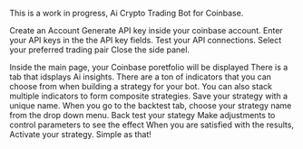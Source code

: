 This is a work in progress, Ai Crypto Trading Bot for Coinbase. 

Create an Account
Generate API key inside your coinbase account.
Enter your API keys in the the API key fields.
Test your API connections. 
Select your preferred trading pair
Close the side panel.

Inside the main page, your Coinbase poretfolio will be displayed
There is a tab that idsplays Ai insights.
There are a ton of indicators that you can choose from when building a strategy for your bot.
You can also stack multiple indicators to form composite strategies. 
Save your strategy with a unique name.
When you go to the backtest tab, choose your strategy name from the drop down menu.
Back test your stategy
Make adjustments to control parameters to see the effect
When you are satisfied with the results, Activate your strategy.
Simple as that!
